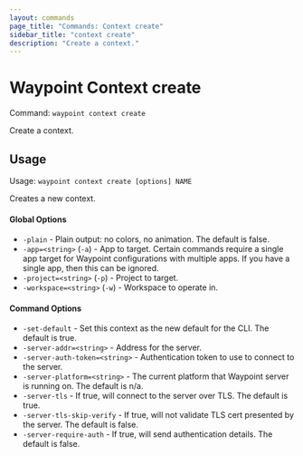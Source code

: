 ```yaml
---
layout: commands
page_title: "Commands: Context create"
sidebar_title: "context create"
description: "Create a context."
---
```


# Waypoint Context create

Command: `waypoint context create`

Create a context.


## Usage

Usage: `waypoint context create [options] NAME`


  Creates a new context.

#### Global Options

- `-plain` - Plain output: no colors, no animation. The default is false.
- `-app=<string>` (`-a`) - App to target. Certain commands require a single app target for Waypoint configurations with multiple apps. If you have a single app, then this can be ignored.
- `-project=<string>` (`-p`) - Project to target.
- `-workspace=<string>` (`-w`) - Workspace to operate in.

#### Command Options

- `-set-default` - Set this context as the new default for the CLI. The default is true.
- `-server-addr=<string>` - Address for the server.
- `-server-auth-token=<string>` - Authentication token to use to connect to the server.
- `-server-platform=<string>` - The current platform that Waypoint server is running on. The default is n/a.
- `-server-tls` - If true, will connect to the server over TLS. The default is true.
- `-server-tls-skip-verify` - If true, will not validate TLS cert presented by the server. The default is false.
- `-server-require-auth` - If true, will send authentication details. The default is false.

